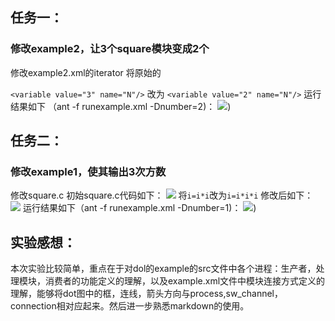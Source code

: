 ## 任务一：
### 修改example2，让3个square模块变成2个
修改example2.xml的iterator
将原始的

`<variable value="3" name="N"/>`
改为 `<variable value="2" name="N"/>`
运行结果如下 （ant -f runexample.xml -Dnumber=2)：
![](http://p1.bqimg.com/567571/c0b917b560dbe9ca.png))
## 任务二：
### 修改example1，使其输出3次方数
修改square.c
初始square.c代码如下：
![](http://upload-images.jianshu.io/upload_images/3243315-a0cb7efa364c37a9.png?imageMogr2/auto-orient/strip%7CimageView2/2/w/1240)
将`i=i*i`改为`i=i*i*i`
修改后如下：
![](http://upload-images.jianshu.io/upload_images/3243315-9f008707fdc183c6.png?imageMogr2/auto-orient/strip%7CimageView2/2/w/1240)
运行结果如下（ant -f runexample.xml -Dnumber=1)：
![](http://p1.bpimg.com/567571/2ea0659cf11fd692.png))
## 实验感想：
本次实验比较简单，重点在于对dol的example的src文件中各个进程：生产者，处理模块，消费者的功能定义的理解，以及example.xml文件中模块连接方式定义的理解，能够将dot图中的框，连线，箭头方向与process,sw_channel，connection相对应起来。然后进一步熟悉markdown的使用。
